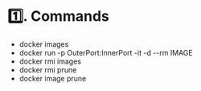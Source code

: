 # 1️⃣. Commands
- docker images
- docker run -p OuterPort:InnerPort -it -d --rm IMAGE
- docker rmi images
- docker rmi prune
- docker image prune